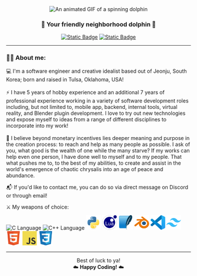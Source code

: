 <div align="center">
  <img src="https://media2.giphy.com/media/hugtXzWs25Mprs2d4F/giphy.gif?cid=ecf05e474iy8a2jz385xvcchtikwdgwo39tgkmkb9v4fj6uj&ep=v1_gifs_related&rid=giphy.gif&ct=g" alt="An animated GIF of a spinning dolphin"/>
    
  ### 🐬 Your friendly neighborhood dolphin 🐬
  
  [![Static Badge](https://img.shields.io/badge/youtube-red?style=for-the-badge&logo=youtube)](https://youtube.com/@plumpdolphin)
  [![Static Badge](https://img.shields.io/badge/Discord-5865F2?style=for-the-badge&logo=discord&logoColor=white)](https://discord.com/users/535946619149877248)
</div>

---

### 👨‍💻 About me:

💻 I'm a software engineer and creative idealist based out of Jeonju, South Korea; born and raised in Tulsa, Oklahoma, USA!
<br><br>
⚡ I have 5 years of hobby experience and an additional 7 years of professional experience working in a variety of software development roles including, but not limited to, mobile app, backend, internal tools, virtual reality, and Blender plugin development. I love to try out new technologies and expose myself to ideas from a range of different disciplines to incorporate into my work!
<br><br>
🤔 I believe beyond monetary incentives lies deeper meaning and purpose in the creation process: to reach and help as many people as possible. I ask of you, what good is the wealth of one while the many starve? If my works can help even one person, I have done well to myself and to my people. That what pushes me to, to the best of my abilities, to create and assist in the world's emergence of chaotic chrysalis into an age of peace and abundance.

📬 If you'd like to contact me, you can do so via direct message on Discord or through email! 

⚔️ My weapons of choice:
<div>
  <img src="https://upload.wikimedia.org/wikipedia/commons/1/18/C_Programming_Language.svg" title="C" alt="C Language" width="40" height="40"/>
  <img src="https://upload.wikimedia.org/wikipedia/commons/1/18/ISO_C%2B%2B_Logo.svg" title="C++" alt="C++ Language" width="40" height="40"/>
  <img src="https://github.com/devicons/devicon/blob/master/icons/python/python-original.svg" title="Python" alt="Python Language" width="40" height="40"/>
  <img src="https://github.com/devicons/devicon/blob/master/icons/lua/lua-original.svg" title="Lua" alt="Lua Language" width="40" height="40"/>
  <img src="https://github.com/devicons/devicon/blob/master/icons/sqlite/sqlite-original.svg" title="SQLite" alt="SQLite" width="40" height="40"/>
  <img src="https://github.com/devicons/devicon/blob/master/icons/blender/blender-original.svg" title="Blender" alt="Blender" width="40" height="40"/>
  <img src="https://github.com/devicons/devicon/blob/master/icons/vscode/vscode-original.svg" title="VS Code" alt="Visual Studio Code" width="40" height="40"/>
  <img src="https://github.com/devicons/devicon/blob/master/icons/tailwindcss/tailwindcss-original.svg" title="TailwindCSS" alt="Tailwind CSS" width="40" height="40"/>
  <img src="https://github.com/devicons/devicon/blob/master/icons/html5/html5-original.svg" title="HTML5" alt="HTML5" width="40" height="40"/>
  <img src="https://github.com/devicons/devicon/blob/master/icons/javascript/javascript-original.svg" title="Javascript" alt="Javascript Language" width="40" height="40"/>
  <img src="https://github.com/devicons/devicon/blob/master/icons/css3/css3-original.svg" title="CSS3" alt="CSS3" width="40" height="40"/>
</div>

---

<div align="center">
  Best of luck to ya!
  <br>
  ☁️ <b>Happy Coding!</b> ☁️
</div>

